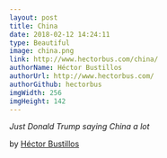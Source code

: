```yaml
---
layout: post
title: China
date: 2018-02-12 14:24:11
type: Beautiful
image: china.png
link: http://www.hectorbus.com/china/
authorName: Héctor Bustillos
authorUrl: http://www.hectorbus.com/
authorGithub: hectorbus
imgWidth: 256
imgHeight: 142
---
```


_Just Donald Trump saying China a lot_

by [Héctor Bustillos](http://www.hectorbus.com/)
